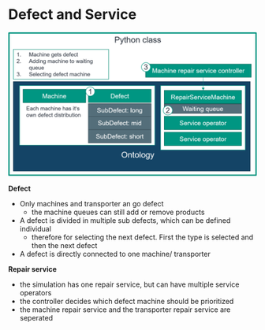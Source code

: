 Defect and Service
===================

![Repair image](repair_structure.png "Repair and Defect")

**Defect**

* Only machines and transporter an go defect
    * the machine queues can still add or remove products
* A defect is divided in multiple sub defects, which can be defined individual
    * therefore for selecting the next defect. First the type is selected and then the next defect
* A defect is directly connected to one machine/ transporter 
   
**Repair service**

* the simulation has one repair service, but can have multiple service operators
* the controller decides which defect machine should be prioritized
* the machine repair service and the transporter repair service are seperated


